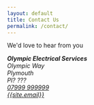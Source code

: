 ```yaml
---
layout: default
title: Contact Us
permalink: /contact/
---
```

<p>We'd love to hear from you</p>
<!-- Header, logo etc-->
<div class="row">
	<div class="col-xs-12">
		<address>
		  <strong>Olympic Electrical Services</strong><br>
		  Olympic Way<br>
		  Plymouth<br>
		  Pl? ???
		</address>
		<address>
		  <a href="tel:+4411122233344" class="glyphicon glyphicon-earphone"> 07999 999999</a>
		</address>
		<address>
		  <a href="mailto:{{site.email}}" class="glyphicon glyphicon-envelope"> {{site.email}}</a>
		</address>
	</div>
</div>
